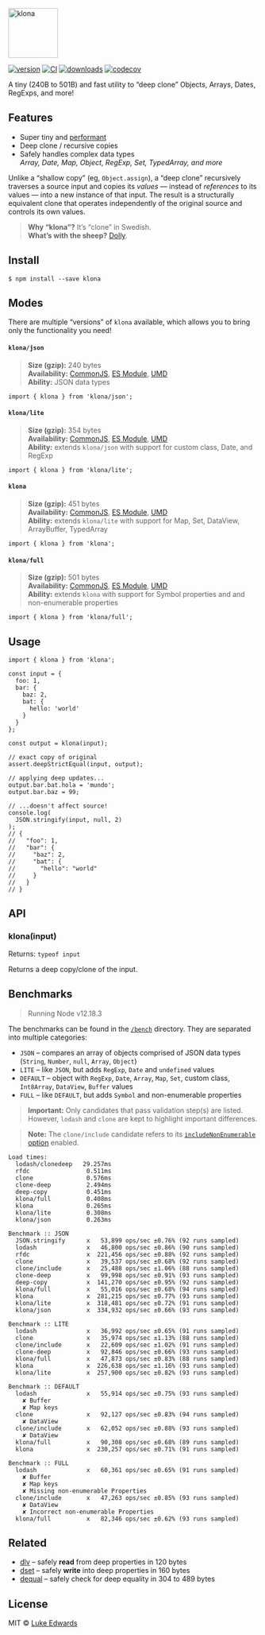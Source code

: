 <img src="logo.png" alt="klona" height="100" />

[![version](https://badgen.now.sh/npm/v/klona)](https://npmjs.org/package/klona) [![CI](https://github.com/lukeed/klona/workflows/CI/badge.svg)](https://github.com/lukeed/klona/actions) [![downloads](https://badgen.now.sh/npm/dm/klona)](https://npmjs.org/package/klona) [![codecov](https://codecov.io/gh/lukeed/klona/branch/master/graph/badge.svg?token=8ej0WeKqz7)](https://codecov.io/gh/lukeed/klona)

A tiny (240B to 501B) and fast utility to “deep clone” Objects, Arrays, Dates, RegExps, and more!

Features
--------

-   Super tiny and [performant](#benchmarks)
-   Deep clone / recursive copies
-   Safely handles complex data types  
    *Array, Date, Map, Object, RegExp, Set, TypedArray, and more*

Unlike a “shallow copy” (eg, `Object.assign`), a “deep clone” recursively traverses a source input and copies its *values* — instead of *references* to its values — into a new instance of that input. The result is a structurally equivalent clone that operates independently of the original source and controls its own values.

> **Why “klona”?** It’s “clone” in Swedish.  
> **What’s with the sheep?** [Dolly](https://en.wikipedia.org/wiki/Dolly_(sheep)).

Install
-------

    $ npm install --save klona

Modes
-----

There are multiple “versions” of `klona` available, which allows you to bring only the functionality you need!

#### `klona/json`

> **Size (gzip):** 240 bytes  
> **Availability:** [CommonJS](https://unpkg.com/klona/json/index.js), [ES Module](https://unpkg.com/klona/json/index.mjs), [UMD](https://unpkg.com/klona/json/index.min.js)  
> **Ability:** JSON data types

    import { klona } from 'klona/json';

#### `klona/lite`

> **Size (gzip):** 354 bytes  
> **Availability:** [CommonJS](https://unpkg.com/klona/lite/index.js), [ES Module](https://unpkg.com/klona/lite/index.mjs), [UMD](https://unpkg.com/klona/lite/index.min.js)  
> **Ability:** extends `klona/json` with support for custom class, Date, and RegExp

    import { klona } from 'klona/lite';

#### `klona`

> **Size (gzip):** 451 bytes  
> **Availability:** [CommonJS](https://unpkg.com/klona/dist/index.js), [ES Module](https://unpkg.com/klona/dist/index.mjs), [UMD](https://unpkg.com/klona/dist/index.min.js)  
> **Ability:** extends `klona/lite` with support for Map, Set, DataView, ArrayBuffer, TypedArray

    import { klona } from 'klona';

#### `klona/full`

> **Size (gzip):** 501 bytes  
> **Availability:** [CommonJS](https://unpkg.com/klona/full/index.js), [ES Module](https://unpkg.com/klona/full/index.mjs), [UMD](https://unpkg.com/klona/full/index.min.js)  
> **Ability:** extends `klona` with support for Symbol properties and and non-enumerable properties

    import { klona } from 'klona/full';

Usage
-----

    import { klona } from 'klona';

    const input = {
      foo: 1,
      bar: {
        baz: 2,
        bat: {
          hello: 'world'
        }
      }
    };

    const output = klona(input);

    // exact copy of original
    assert.deepStrictEqual(input, output);

    // applying deep updates...
    output.bar.bat.hola = 'mundo';
    output.bar.baz = 99;

    // ...doesn't affect source!
    console.log(
      JSON.stringify(input, null, 2)
    );
    // {
    //   "foo": 1,
    //   "bar": {
    //     "baz": 2,
    //     "bat": {
    //       "hello": "world"
    //     }
    //   }
    // }

API
---

### klona(input)

Returns: `typeof input`

Returns a deep copy/clone of the input.

Benchmarks
----------

> Running Node v12.18.3

The benchmarks can be found in the [`/bench`](/bench) directory. They are separated into multiple categories:

-   `JSON` – compares an array of objects comprised of JSON data types (`String`, `Number`, `null`, `Array`, `Object`)
-   `LITE` – like `JSON`, but adds `RegExp`, `Date` and `undefined` values
-   `DEFAULT` – object with `RegExp`, `Date`, `Array`, `Map`, `Set`, custom class, `Int8Array`, `DataView`, `Buffer` values
-   `FULL` – like `DEFAULT`, but adds `Symbol` and non-enumerable properties

> **Important:** Only candidates that pass validation step(s) are listed.  
> However, `lodash` and `clone` are kept to highlight important differences.

> **Note:** The `clone/include` candidate refers to its [`includeNonEnumerable` option](https://www.npmjs.com/package/clone#api) enabled.

    Load times:
      lodash/clonedeep   29.257ms
      rfdc                0.511ms
      clone               0.576ms
      clone-deep          2.494ms
      deep-copy           0.451ms
      klona/full          0.408ms
      klona               0.265ms
      klona/lite          0.308ms
      klona/json          0.263ms

    Benchmark :: JSON
      JSON.stringify      x   53,899 ops/sec ±0.76% (92 runs sampled)
      lodash              x   46,800 ops/sec ±0.86% (90 runs sampled)
      rfdc                x  221,456 ops/sec ±0.88% (92 runs sampled)
      clone               x   39,537 ops/sec ±0.68% (92 runs sampled)
      clone/include       x   25,488 ops/sec ±1.06% (88 runs sampled)
      clone-deep          x   99,998 ops/sec ±0.91% (93 runs sampled)
      deep-copy           x  141,270 ops/sec ±0.95% (92 runs sampled)
      klona/full          x   55,016 ops/sec ±0.68% (94 runs sampled)
      klona               x  281,215 ops/sec ±0.77% (93 runs sampled)
      klona/lite          x  318,481 ops/sec ±0.72% (91 runs sampled)
      klona/json          x  334,932 ops/sec ±0.66% (93 runs sampled)

    Benchmark :: LITE
      lodash              x   36,992 ops/sec ±0.65% (91 runs sampled)
      clone               x   35,974 ops/sec ±1.13% (88 runs sampled)
      clone/include       x   22,609 ops/sec ±1.02% (91 runs sampled)
      clone-deep          x   92,846 ops/sec ±0.66% (93 runs sampled)
      klona/full          x   47,873 ops/sec ±0.83% (88 runs sampled)
      klona               x  226,638 ops/sec ±1.16% (93 runs sampled)
      klona/lite          x  257,900 ops/sec ±0.82% (93 runs sampled)

    Benchmark :: DEFAULT
      lodash              x   55,914 ops/sec ±0.75% (93 runs sampled)
        ✘ Buffer
        ✘ Map keys
      clone               x   92,127 ops/sec ±0.83% (94 runs sampled)
        ✘ DataView
      clone/include       x   62,052 ops/sec ±0.88% (93 runs sampled)
        ✘ DataView
      klona/full          x   90,308 ops/sec ±0.68% (89 runs sampled)
      klona               x  230,257 ops/sec ±0.71% (91 runs sampled)

    Benchmark :: FULL
      lodash              x   60,361 ops/sec ±0.65% (91 runs sampled)
        ✘ Buffer
        ✘ Map keys
        ✘ Missing non-enumerable Properties
      clone/include       x   47,263 ops/sec ±0.85% (93 runs sampled)
        ✘ DataView
        ✘ Incorrect non-enumerable Properties
      klona/full          x   82,346 ops/sec ±0.62% (93 runs sampled)

Related
-------

-   [dlv](https://github.com/developit/dlv) – safely **read** from deep properties in 120 bytes
-   [dset](https://github.com/lukeed/dset) – safely **write** into deep properties in 160 bytes
-   [dequal](https://github.com/lukeed/dequal) – safely check for deep equality in 304 to 489 bytes

License
-------

MIT © [Luke Edwards](https://lukeed.com)

